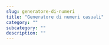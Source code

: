 ```yaml
---
slug: generatore-di-numeri
title: "Generatore di numeri casuali"
category: ""
subcategory: ""
description: ""
---
```



